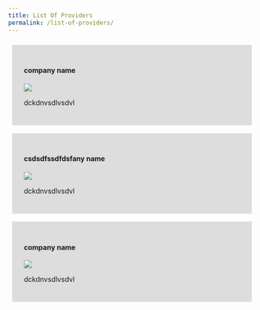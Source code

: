 ```yaml
---
title: List Of Providers
permalink: /list-of-providers/
---
```


<style type="text/css">

 .container {
     display: flex;
     flex-wrap: wrap;
 }

.card {
    background: #ddd;
    padding: 24px;
    margin: 8px;
    flex: 1 1 250px;
}

</style>


<div class="container">

<div class="card">
<h4> company name </h4>
<img src="https://via.placeholder.com/200x30">
<p>dckdnvsdlvsdvl</p>
</div>

<div class="card">
<h4> csdsdfssdfdsfany name </h4>
<img src="https://via.placeholder.com/200x30">
<p>dckdnvsdlvsdvl</p>
</div>

<div class="card">
<h4> company name </h4>
<img src="https://via.placeholder.com/200x30">
<p>dckdnvsdlvsdvl</p>
</div>

</div>